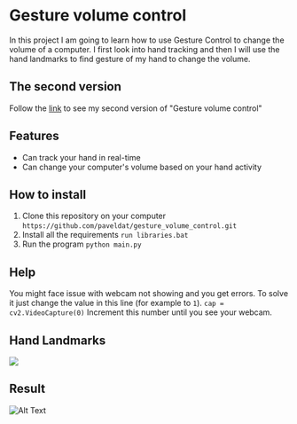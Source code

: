 # Gesture volume control
In this project I am going to learn how to use Gesture Control to change the volume of a computer. 
I first look into hand tracking and then I will use the hand landmarks to find gesture of my hand to change the volume.

## The second version
Follow the [link](https://github.com/paveldat/gesture_volume_control_v2) to see my second version of "Gesture volume control"

## Features
* Can track your hand in real-time
* Can change your computer's volume based on your hand activity

## How to install
1. Clone this repository on your computer
`https://github.com/paveldat/gesture_volume_control.git`
2. Install all the requirements
`run libraries.bat`
3. Run the program
`python main.py`

## Help
You might face issue with webcam not showing and you get errors.
To solve it just change the value in this line (for example to `1`).
`cap = cv2.VideoCapture(0)`
Increment this number until you see your webcam.

## Hand Landmarks
<img src="https://github.com/paveldat/gesture_volume_control/blob/main/img/HandLandmarks.png">

## Result
![Alt Text](https://github.com/paveldat/gesture_volume_control/blob/main/img/1.gif)